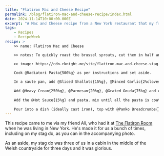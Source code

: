 ```yaml
---
title: "Flatiron Mac and Cheese Recipe"
permalink: /blog/flatiron-mac-and-cheese-recipe/index.html
date: 2024-11-14T10:00:00.000Z
excerpt: "A Mac and Cheese recipe from a New York restaurant that my friend got and gave to me and now I'm giving it to you"
tags:
    - Recipes
    - RecipeWeek
recipe: >
    >> name: Flatiron Mac and Cheese

    >> notes: To quickly roast the brussel sprouts, cut them in half and drizzle in olive oil, then bung them in the over for 15-20 minutes. | The recipe calls for Radiatori pasta but I've used farfalle before and it works just as well.

    >> image: https://cdn.rknight.me/site/flatiron-mac-and-cheese-stag-do.jpg

    Cook @Radiatori Pasta{500%g} as per instructions and set aside.
        
    In a saute pan, add @Sliced Shallots{15%g}, @Minced Garlic{2%cloves}, @Calabrian Chiles{10%g}, @Halved and Pre-Roasted Brussel Sprouts{100%g}, cook for ~{1-2%minutes} on  medium/high heat.
        
    Add @Heavy Cream{250%g}, @Parmesan{20%g}, @Grated Gouda{75%g} and cook until the cheese melts.
        
    Add the @Hot Sauce{15%g} and pasta, mix until all the pasta is coated.
        
    Pour into a dish (ideally cast iron), top with @Panko Breadcrumbs{}, and bake for a few minutes until the cheese is bubbling.
---
```


This recipe came to me via my friend Ali, who had it at [The Flatiron Room](https://theflatironroom.com) when he was living in New York. He's made it for us a bunch of times, including on my stag do, as you can in the accompanying photo.

As an aside, my stag do was three of us in a cabin in the middle of the Welsh countryside for three days and it was glorious.
